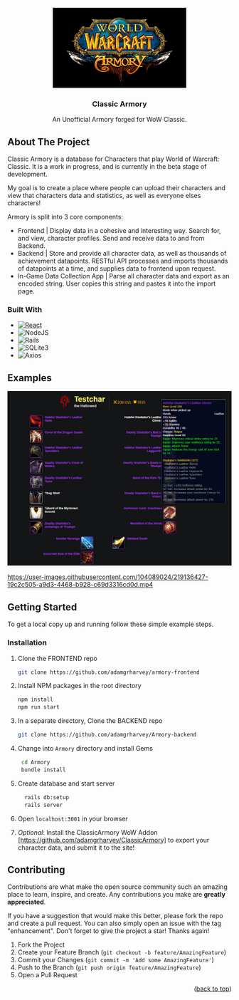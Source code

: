 <!-- PROJECT LOGO -->
<br />
<div align="center">
  <a href="https://github.com/adamgrharvey/armory-frontend">
    <img src="./src/images/Project/Armory.jpg" alt="Logo" width="300" height="180">
  </a>

<h3 align="center">Classic Armory</h3>

  <p align="center">
    An Unofficial Armory forged for WoW Classic.
    <br />
  </p>
</div>
</details>

## About The Project

Classic Armory is a database for Characters that play World of Warcraft: Classic. It is a work in progress, and is currently in the beta stage of development.

My goal is to create a place where people can upload their characters and view that characters data and statistics, as well as everyone elses characters!

Armory is split into 3 core components:

- Frontend | Display data in a cohesive and interesting way. Search for, and view, character profiles. Send and receive data to and from Backend.
- Backend | Store and provide all character data, as well as thousands of achievement datapoints. RESTful API processes and imports thousands of datapoints at a time, and supplies data to frontend upon request.
- In-Game Data Collection App | Parse all character data and export as an encoded string. User copies this string and pastes it into the import page.

### Built With

- [![React][React.js]][React-url]
- ![NodeJS](https://img.shields.io/badge/node.js-6DA55F?style=for-the-badge&logo=node.js&logoColor=white)
- ![Rails](https://img.shields.io/badge/rails-%23CC0000.svg?style=for-the-badge&logo=ruby-on-rails&logoColor=white)
- ![SQLite3](https://img.shields.io/badge/sqlite3-%230F80CC.svg?style=for-the-badge&logo=sqlite&logoColor=white)
- ![Axios](https://img.shields.io/static/v1?style=for-the-badge&message=Axios&color=5A29E4&logo=Axios&logoColor=FFFFFF&label=)

## Examples

!['Character-view'](https://github.com/adamgrharvey/armory-frontend/blob/master/src/images/Project/Armory_example.png)

https://user-images.githubusercontent.com/104089024/219136427-19c2c505-a9d3-4468-b928-c69d3316cd0d.mp4

## Getting Started

To get a local copy up and running follow these simple example steps.

### Installation

1. Clone the FRONTEND repo
   ```sh
   git clone https://github.com/adamgrharvey/armory-frontend
   ```
2. Install NPM packages in the root directory
   ```sh
   npm install
   npm run start
   ```
3. In a separate directory, Clone the BACKEND repo
   ```sh
   git clone https://github.com/adamgrharvey/Armory-backend
   ```
4. Change into `Armory` directory and install Gems
   ```sh
    cd Armory
    bundle install
   ```
5. Create database and start server
   ```sh
     rails db:setup
     rails server
   ```
6. Open `localhost:3001` in your browser

7. _Optional_: Install the ClassicArmory WoW Addon [https://github.com/adamgrharvey/ClassicArmory] to export your character data, and submit it to the site!

## Contributing

Contributions are what make the open source community such an amazing place to learn, inspire, and create. Any contributions you make are **greatly appreciated**.

If you have a suggestion that would make this better, please fork the repo and create a pull request. You can also simply open an issue with the tag "enhancement".
Don't forget to give the project a star! Thanks again!

1. Fork the Project
2. Create your Feature Branch (`git checkout -b feature/AmazingFeature`)
3. Commit your Changes (`git commit -m 'Add some AmazingFeature'`)
4. Push to the Branch (`git push origin feature/AmazingFeature`)
5. Open a Pull Request

<p align="right">(<a href="#readme-top">back to top</a>)</p>

<!-- MARKDOWN LINKS & IMAGES -->

[React.js]: https://img.shields.io/badge/React-20232A?style=for-the-badge&logo=react&logoColor=61DAFB
[React-url]: https://reactjs.org/
